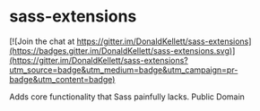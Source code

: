 # sass-extensions

[![Join the chat at https://gitter.im/DonaldKellett/sass-extensions](https://badges.gitter.im/DonaldKellett/sass-extensions.svg)](https://gitter.im/DonaldKellett/sass-extensions?utm_source=badge&utm_medium=badge&utm_campaign=pr-badge&utm_content=badge)

Adds core functionality that Sass painfully lacks.  Public Domain
